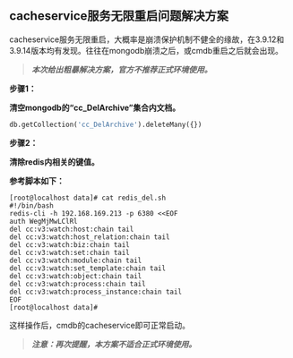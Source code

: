 ## cacheservice服务无限重启问题解决方案

cacheservice服务无限重启，大概率是崩溃保护机制不健全的缘故，在3.9.12和3.9.14版本均有发现。往往在mongodb崩溃之后，或cmdb重启之后就会出现。

> ***本次给出粗暴解决方案，官方不推荐正式环境使用。***

**步骤1：**

**清空mongodb的“cc_DelArchive”集合内文档。**

```sql
db.getCollection('cc_DelArchive').deleteMany({})
```

 

**步骤2：**

**清除redis内相关的键值。**

**参考脚本如下：**

```shell
[root@localhost data]# cat redis_del.sh
#!/bin/bash
redis-cli -h 192.168.169.213 -p 6380 <<EOF
auth WegMjMwLClRl
del cc:v3:watch:host:chain tail
del cc:v3:watch:host_relation:chain tail
del cc:v3:watch:biz:chain tail
del cc:v3:watch:set:chain tail
del cc:v3:watch:module:chain tail
del cc:v3:watch:set_template:chain tail
del cc:v3:watch:object:chain tail
del cc:v3:watch:process:chain tail
del cc:v3:watch:process_instance:chain tail
EOF
[root@localhost data]#
```

这样操作后，cmdb的cacheservice即可正常启动。

> ***注意：再次提醒，本方案不适合正式环境使用。***